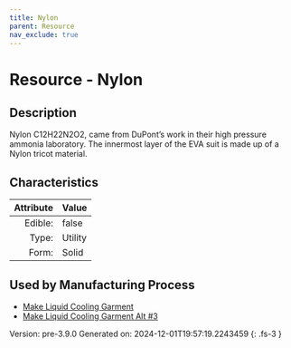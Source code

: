 ```yaml
---
title: Nylon
parent: Resource
nav_exclude: true
---
```

# Resource - Nylon

## Description
 Nylon C12H22N2O2, came from DuPont’s work in &#10;&#9;&#9;their high pressure ammonia laboratory. The innermost layer of the EVA suit is made up of a &#10;&#9;&#9;Nylon tricot material.

## Characteristics

| Attribute      | Value |
|--------:|:------|
|Edible:|false|
|Type:|Utility|
|Form:|Solid|
 

## Used by Manufacturing Process

- [Make Liquid Cooling Garment](../process/make-liquid-cooling-garment.html)
- [Make Liquid Cooling Garment Alt #3](../process/make-liquid-cooling-garment-alt--3.html)


    

Version: pre-3.9.0 Generated on: 2024-12-01T19:57:19.2243459
{: .fs-3 }
